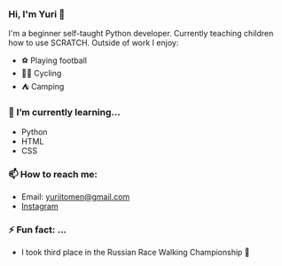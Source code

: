 ### Hi, I'm Yuri 👋

I'm a beginner self-taught Python developer. Currently teaching children how to use SCRATCH. Outside of work I enjoy:

- ⚽ Playing football
- 🚴‍♀ Cycling
- ⛺ Camping


### 🌱 I’m currently learning... 
- Python
- HTML
- CSS

### 📫 How to reach me: 
- Email: yuriitomen@gmail.com
- <a href="https://www.instagram.com/tomen_9/">Instagram</a>

### ⚡ Fun fact: ... 
- I took third place in the Russian Race Walking Championship 🥉

